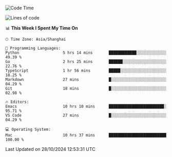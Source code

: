 <!--START_SECTION:waka-->
![Code Time](http://img.shields.io/badge/Code%20Time-2%2C259%20hrs%206%20mins-blue)

![Lines of code](https://img.shields.io/badge/From%20Hello%20World%20I%27ve%20Written-308.1%20thousand%20lines%20of%20code-blue)

📊 **This Week I Spent My Time On** 

```text
🕑︎ Time Zone: Asia/Shanghai

💬 Programming Languages: 
Python                   5 hrs 14 mins       ████████████░░░░░░░░░░░░░   49.39 % 
Go                       2 hrs 25 mins       ██████░░░░░░░░░░░░░░░░░░░   22.76 % 
TypeScript               1 hr 56 mins        █████░░░░░░░░░░░░░░░░░░░░   18.25 % 
Markdown                 27 mins             █░░░░░░░░░░░░░░░░░░░░░░░░   04.29 % 
Git                      18 mins             █░░░░░░░░░░░░░░░░░░░░░░░░   02.98 % 

🔥 Editors: 
Emacs                    10 hrs 10 mins      ████████████████████████░   95.71 % 
VS Code                  27 mins             █░░░░░░░░░░░░░░░░░░░░░░░░   04.29 % 

💻 Operating System: 
Mac                      10 hrs 37 mins      █████████████████████████   100.00 % 
```


 Last Updated on 28/10/2024 12:53:31 UTC
<!--END_SECTION:waka-->
